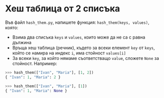 # Хеш таблица от 2 списъка

Във файл `hash_them.py`, напишете функция: `hash_them(keys, values)`, която:

* Взима два списъка `keys` и `values`, които може да не са с равна дължина
* Връща хеш таблица (речник), където за всеки елемент `key` от `keys`, който се намира на индекс `i`, има стойност `values[i]`
* За всeки `key`, за който нямаме съответстващо `value`, сложете `None` за стойност.
Например:

```python
>>> hash_them(["Ivan", "Maria"], [1, 2])
{ "Ivan": 1, "Maria": 2 }

>>> hash_them(["Ivan", "Maria"], [1])
{ "Ivan": 1, "Maria": None }
```
